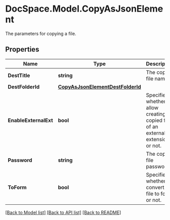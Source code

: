 # DocSpace.Model.CopyAsJsonElement
The parameters for copying a file.

## Properties

Name | Type | Description | Notes
------------ | ------------- | ------------- | -------------
**DestTitle** | **string** | The copied file name. | 
**DestFolderId** | [**CopyAsJsonElementDestFolderId**](.md) |  | 
**EnableExternalExt** | **bool** | Specifies whether to allow creating the copied file of an external extension or not. | [optional] 
**Password** | **string** | The copied file password. | [optional] 
**ToForm** | **bool** | Specifies whether to convert the file to form or not. | [optional] 

[[Back to Model list]](../README.md#documentation-for-models) [[Back to API list]](../README.md#documentation-for-api-endpoints) [[Back to README]](../README.md)

